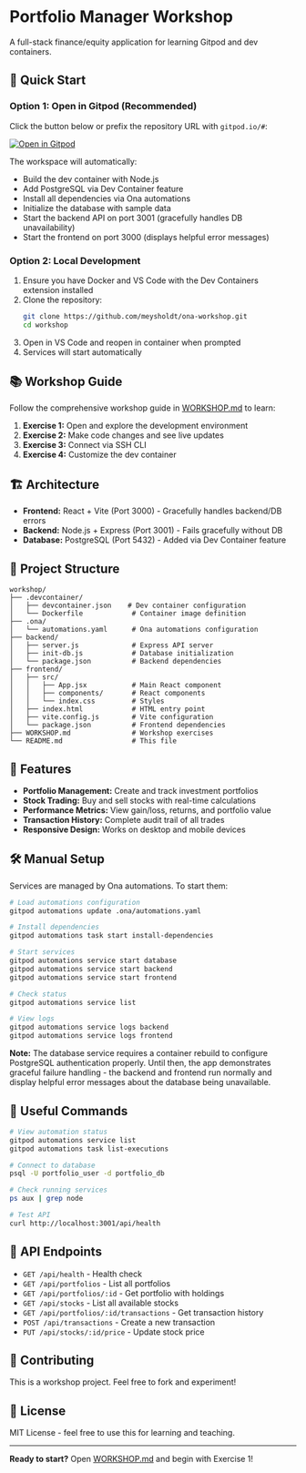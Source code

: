 # Portfolio Manager Workshop

A full-stack finance/equity application for learning Gitpod and dev containers.

## 🚀 Quick Start

### Option 1: Open in Gitpod (Recommended)

Click the button below or prefix the repository URL with `gitpod.io/#`:

[![Open in Gitpod](https://gitpod.io/button/open-in-gitpod.svg)](https://gitpod.io/#https://github.com/meysholdt/ona-workshop)

The workspace will automatically:
- Build the dev container with Node.js
- Add PostgreSQL via Dev Container feature
- Install all dependencies via Ona automations
- Initialize the database with sample data
- Start the backend API on port 3001 (gracefully handles DB unavailability)
- Start the frontend on port 3000 (displays helpful error messages)

### Option 2: Local Development

1. Ensure you have Docker and VS Code with the Dev Containers extension installed
2. Clone the repository:
   ```bash
   git clone https://github.com/meysholdt/ona-workshop.git
   cd workshop
   ```
3. Open in VS Code and reopen in container when prompted
4. Services will start automatically

## 📚 Workshop Guide

Follow the comprehensive workshop guide in [WORKSHOP.md](./WORKSHOP.md) to learn:

1. **Exercise 1:** Open and explore the development environment
2. **Exercise 2:** Make code changes and see live updates
3. **Exercise 3:** Connect via SSH CLI
4. **Exercise 4:** Customize the dev container

## 🏗️ Architecture

- **Frontend:** React + Vite (Port 3000) - Gracefully handles backend/DB errors
- **Backend:** Node.js + Express (Port 3001) - Fails gracefully without DB
- **Database:** PostgreSQL (Port 5432) - Added via Dev Container feature

## 📁 Project Structure

```
workshop/
├── .devcontainer/
│   ├── devcontainer.json    # Dev container configuration
│   └── Dockerfile            # Container image definition
├── .ona/
│   └── automations.yaml      # Ona automations configuration
├── backend/
│   ├── server.js             # Express API server
│   ├── init-db.js            # Database initialization
│   └── package.json          # Backend dependencies
├── frontend/
│   ├── src/
│   │   ├── App.jsx           # Main React component
│   │   ├── components/       # React components
│   │   └── index.css         # Styles
│   ├── index.html            # HTML entry point
│   ├── vite.config.js        # Vite configuration
│   └── package.json          # Frontend dependencies
├── WORKSHOP.md               # Workshop exercises
└── README.md                 # This file
```

## 🎯 Features

- **Portfolio Management:** Create and track investment portfolios
- **Stock Trading:** Buy and sell stocks with real-time calculations
- **Performance Metrics:** View gain/loss, returns, and portfolio value
- **Transaction History:** Complete audit trail of all trades
- **Responsive Design:** Works on desktop and mobile devices

## 🛠️ Manual Setup

Services are managed by Ona automations. To start them:

```bash
# Load automations configuration
gitpod automations update .ona/automations.yaml

# Install dependencies
gitpod automations task start install-dependencies

# Start services
gitpod automations service start database
gitpod automations service start backend
gitpod automations service start frontend

# Check status
gitpod automations service list

# View logs
gitpod automations service logs backend
gitpod automations service logs frontend
```

**Note:** The database service requires a container rebuild to configure PostgreSQL authentication properly. Until then, the app demonstrates graceful failure handling - the backend and frontend run normally and display helpful error messages about the database being unavailable.

## 🔧 Useful Commands

```bash
# View automation status
gitpod automations service list
gitpod automations task list-executions

# Connect to database
psql -U portfolio_user -d portfolio_db

# Check running services
ps aux | grep node

# Test API
curl http://localhost:3001/api/health
```

## 📖 API Endpoints

- `GET /api/health` - Health check
- `GET /api/portfolios` - List all portfolios
- `GET /api/portfolios/:id` - Get portfolio with holdings
- `GET /api/stocks` - List all available stocks
- `GET /api/portfolios/:id/transactions` - Get transaction history
- `POST /api/transactions` - Create a new transaction
- `PUT /api/stocks/:id/price` - Update stock price

## 🤝 Contributing

This is a workshop project. Feel free to fork and experiment!

## 📝 License

MIT License - feel free to use this for learning and teaching.

---

**Ready to start?** Open [WORKSHOP.md](./WORKSHOP.md) and begin with Exercise 1!